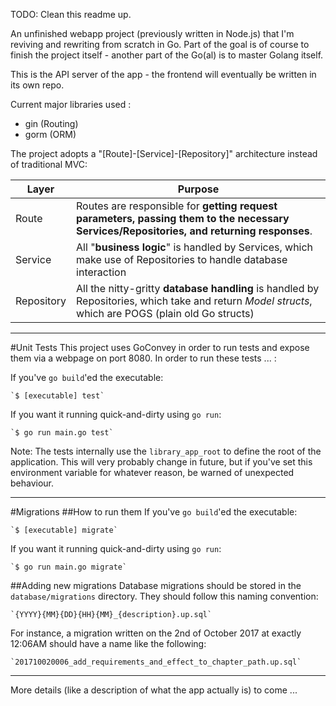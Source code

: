 TODO: Clean this readme up. 

An unfinished webapp project (previously written in Node.js) that I'm reviving and rewriting from scratch in Go. Part of the goal is of course to finish the project itself - another part of the Go(al) is to master Golang itself. 

This is the API server of the app - the frontend will eventually be written in its own repo.

Current major libraries used :
* gin (Routing)
* gorm (ORM)

The project adopts a "[Route]-[Service]-[Repository]" architecture instead of traditional MVC:

Layer | Purpose
----- | -------
Route | Routes are responsible for **getting request parameters, passing them to the necessary Services/Repositories, and returning responses**.
Service | All "**business logic**" is handled by Services, which make use of Repositories to handle database interaction
Repository | All the nitty-gritty **database handling** is handled by Repositories, which take and return *Model structs*, which are POGS (plain old Go structs)


-------
#Unit Tests
This project uses GoConvey in order to run tests and expose them via a webpage on port 8080. In order to run these tests ... :

If you've `go build`'ed the executable:
    
    `$ [executable] test`
    
If you want it running quick-and-dirty using `go run`:
    
    `$ go run main.go test`

Note:
The tests internally use the `library_app_root` to define the root of the application. This will very probably change in future, but if you've set this environment variable for whatever reason, be warned of unexpected behaviour.

--------
#Migrations
##How to run them
If you've `go build`'ed the executable:
    
    `$ [executable] migrate`
    
If you want it running quick-and-dirty using `go run`:
    
    `$ go run main.go migrate`


##Adding new migrations
Database migrations should be stored in the `database/migrations` directory. They should follow this naming convention:
    
    `{YYYY}{MM}{DD}{HH}{MM}_{description}.up.sql`

For instance, a migration written on the 2nd of October 2017 at exactly 12:06AM should have a name like the following:
    
    `201710020006_add_requirements_and_effect_to_chapter_path.up.sql`


--------


More details (like a description of what the app actually is) to come ... 